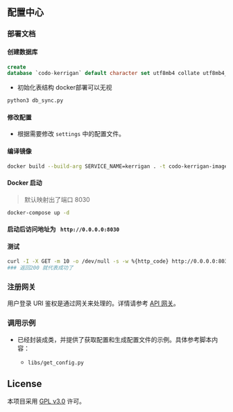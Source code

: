 ## 配置中心

### 部署文档

#### 创建数据库

```sql
create
database `codo-kerrigan` default character set utf8mb4 collate utf8mb4_unicode_ci;
```

- 初始化表结构 docker部署可以无视

```bash
python3 db_sync.py
```

#### 修改配置

- 根据需要修改 `settings` 中的配置文件。

#### 编译镜像

```bash
docker build --build-arg SERVICE_NAME=kerrigan . -t codo-kerrigan-image
```

#### Docker 启动

> 默认映射出了端口 8030

```bash
docker-compose up -d
```

#### 启动后访问地址为 ` http://0.0.0.0:8030`

#### 测试

```bash
curl -I -X GET -m 10 -o /dev/null -s -w %{http_code} http://0.0.0.0:8030/are_you_ok/
### 返回200 就代表成功了
```

### 注册网关

用户登录 URI 鉴权是通过网关来处理的。详情请参考 [API 网关](https://github.com/ss1917/api-gateway/blob/master/README.md)。

### 调用示例

- 已经封装成类，并提供了获取配置和生成配置文件的示例。具体参考脚本内容：

    - `libs/get_config.py`

## License

本项目采用 [GPL v3.0](https://www.gnu.org/licenses/gpl-3.0.html) 许可。
